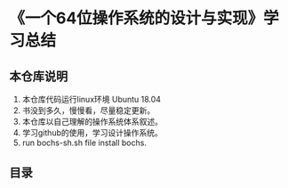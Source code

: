 # 《一个64位操作系统的设计与实现》学习总结

## 本仓库说明

1. 本仓库代码运行linux环境 Ubuntu 18.04
2. 书没到多久，慢慢看，尽量稳定更新。
3. 本仓库以自己理解的操作系统体系叙述。
4. 学习github的使用，学习设计操作系统。
5. run bochs-sh.sh file install bochs.

## 目录
